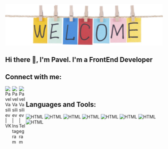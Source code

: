![Header](https://github.com/pv18/pv18/blob/main/assets/header.jpg)

## Hi there 👋, I'm Pavel. I'm a FrontEnd Developer

## Connect with me:

[<img align="left" alt="PavelVasiliev | VK" width="22px" src="https://cdn.jsdelivr.net/npm/simple-icons@v3/icons/vk.svg"/>][vk]
[<img align="left" alt="PavelVasiliev | Instagram" width="22px" src="https://cdn.jsdelivr.net/npm/simple-icons@v3/icons/instagram.svg"/>][instagram]
[<img align="left" alt="PavelVasiliev | Telegram" width="22px" src="https://cdn.jsdelivr.net/npm/simple-icons@v3/icons/telegram.svg"/>][telegram]

<br/>

## Languages and Tools:

![HTML](https://img.shields.io/badge/HTML5-090909?style=for-the-badge&logo=HTML5&logoColor=#E34F26)
![HTML](https://img.shields.io/badge/CSS3-090909?style=for-the-badge&logo=CSS3&logoColor=#1572B6)
![HTML](https://img.shields.io/badge/JavaScript-090909?style=for-the-badge&logo=JavaScript&logoColor=#F7DF1E)
![HTML](https://img.shields.io/badge/Sass-090909?style=for-the-badge&logo=Sass&logoColor=#CC6699)
![HTML](https://img.shields.io/badge/React-090909?style=for-the-badge&logo=React&logoColor=#61DAFB)
![HTML](https://img.shields.io/badge/Redux-090909?style=for-the-badge&logo=Redux&logoColor=#764ABC)
![HTML](https://img.shields.io/badge/TypeScript-090909?style=for-the-badge&logo=TypeScript&logoColor=#3178C6)
![HTML](https://img.shields.io/badge/MUI-090909?style=for-the-badge&logo=MUI&logoColor=#007FFF)


<!--
**pv18/pv18** is a ✨ _special_ ✨ repository because its `README.md` (this file) appears on your GitHub profile.

Here are some ideas to get you started:

- 🔭 I’m currently working on ...
- 🌱 I’m currently learning ...
- 👯 I’m looking to collaborate on ...
- 🤔 I’m looking for help with ...
- 💬 Ask me about ...
- 📫 How to reach me: ...
- 😄 Pronouns: ...
- ⚡ Fun fact: ...
-->

<br/>
<br/>

[vk]: https://vk.com/id196874068
[instagram]: https://www.instagram.com/pavel_vas_ev/?hl=d
[telegram]: https://t.me/p_v18
